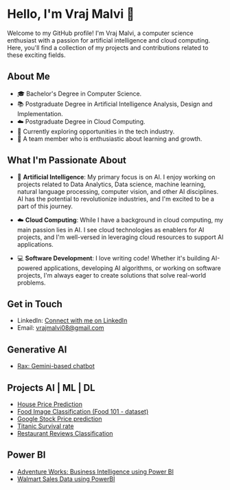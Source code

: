 # Hello, I'm Vraj Malvi 👋

Welcome to my GitHub profile! I'm Vraj Malvi, a computer science enthusiast with a passion for artificial intelligence and cloud computing. Here, you'll find a collection of my projects and contributions related to these exciting fields.

## About Me

- 🎓 Bachelor's Degree in Computer Science.
- 📚 Postgraduate Degree in Artificial Intelligence Analysis, Design and Implementation.
- ☁️ Postgraduate Degree in Cloud Computing.
- 💼 Currently exploring opportunities in the tech industry.
- 🌱 A team member who is enthusiastic about learning and growth.

## What I'm Passionate About

- 🤖 **Artificial Intelligence**: My primary focus is on AI. I enjoy working on projects related to Data Analytics, Data science, machine learning, natural language processing, computer vision, and other AI disciplines. AI has the potential to revolutionize industries, and I'm excited to be a part of this journey.

- ☁️ **Cloud Computing**: While I have a background in cloud computing, my main passion lies in AI. I see cloud technologies as enablers for AI projects, and I'm well-versed in leveraging cloud resources to support AI applications.

- 💻 **Software Development**: I love writing code! Whether it's building AI-powered applications, developing AI algorithms, or working on software projects, I'm always eager to create solutions that solve real-world problems.

## Get in Touch

- LinkedIn: [Connect with me on LinkedIn](https://www.linkedin.com/in/vrajmalvi/)
- Email: [vrajmalvi08@gmail.com](mailto:vrajmalvi08@gmail.com)

## Generative AI

- [Rax: Gemini-based chatbot](https://github.com/VrajMalvi/Rax_AI.git)

## Projects AI | ML | DL

- [House Price Prediction](https://github.com/VrajMalvi/House-Price-Prediction.git)
- [Food Image Classification (Food 101 - dataset)](https://github.com/VrajMalvi/Food_vision_101.git)
- [Google Stock Price prediction](https://github.com/VrajMalvi/Google-Stock-price-prediction.git)
- [Titanic Survival rate](https://github.com/VrajMalvi/Titanic-survival-rate.git)
- [Restaurant Reviews Classification](https://github.com/VrajMalvi/Restaurant_Reviews-Classification-.git)

## Power BI
- [Adventure Works: Business Intelligence using Power BI](https://github.com/VrajMalvi/Adventure-Works.git)
- [Walmart Sales Data using PowerBI](https://github.com/VrajMalvi/Walmart-sales-Data.git)
<!---
VrajMalvi/VrajMalvi is a ✨ special ✨ repository because its `README.md` (this file) appears on your GitHub profile.
You can click the Preview link to take a look at your changes.
--->
